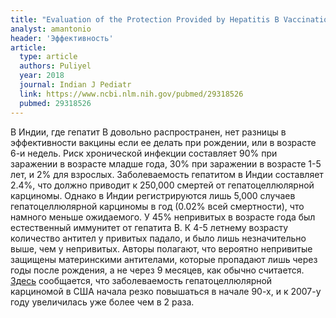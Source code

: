 ```yaml
---
title: "Evaluation of the Protection Provided by Hepatitis B Vaccination in India"
analyst: amantonio
header: 'Эффективность'
article:
  type: article
  authors: Puliyel
  year: 2018
  journal: Indian J Pediatr
  link: https://www.ncbi.nlm.nih.gov/pubmed/29318526
  pubmed: 29318526
---
```


В Индии, где гепатит B довольно распространен, нет разницы в эффективности вакцины если ее делать при рождении, или в возрасте 6-и недель.
Риск хронической инфекции составляет 90% при заражении в возрасте младше года, 30% при заражении в возрасте 1-5 лет, и 2% для взрослых.
Заболеваемость гепатитом в Индии составляет 2.4%, что должно приводит к 250,000 смертей от гепатоцеллюлярной карциномы. Однако в Индии регистрируются лишь 5,000 случаев гепатоцеллюлярной карциномы в год (0.02% всей смертности), что намного меньше ожидаемого.
У 45% непривитых в возрасте года был естественный иммунитет от гепатита B. К 4-5 летнему возрасту количество антител у привитых падало, и было лишь незначительно выше, чем у непривитых. Авторы полагают, что вероятно непривитые защищены материнскими антителами, которые пропадают лишь через годы после рождения, а не через 9 месяцев, как обычно считается.
[Здесь](http://www.nejm.org/doi/full/10.1056/NEJMra1001683) сообщается, что заболеваемость гепатоцеллюлярной карциномой в США начала резко повышаться в начале 90-х, и к 2007-у году увеличилась уже более чем в 2 раза.
